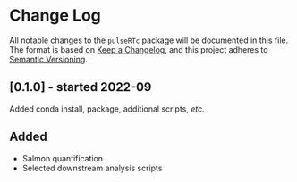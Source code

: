 # Change Log

All notable changes to the `pulseRTc` package will be documented in this file.
The format is based on [Keep a Changelog](http://keepachangelog.com/), and this project adheres to [Semantic Versioning](http://semver.org/).

## [0.1.0] - started 2022-09

Added conda install, package, additional scripts, _etc._

## Added

- Salmon quantification
- Selected downstream analysis scripts
